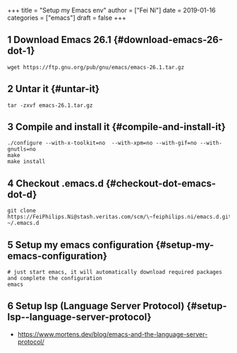 +++
title = "Setup my Emacs env"
author = ["Fei Ni"]
date = 2019-01-16
categories = ["emacs"]
draft = false
+++

## <span class="section-num">1</span> Download Emacs 26.1 {#download-emacs-26-dot-1}

```nil
wget https://ftp.gnu.org/pub/gnu/emacs/emacs-26.1.tar.gz
```


## <span class="section-num">2</span> Untar it {#untar-it}

```nil
tar -zxvf emacs-26.1.tar.gz
```


## <span class="section-num">3</span> Compile and install it {#compile-and-install-it}

```nil
./configure --with-x-toolkit=no  --with-xpm=no --with-gif=no --with-gnutls=no
make
make install
```


## <span class="section-num">4</span> Checkout .emacs.d {#checkout-dot-emacs-dot-d}

```nil
git clone https://FeiPhilips.Ni@stash.veritas.com/scm/\~feiphilips.ni/emacs.d.git ~/.emacs.d
```


## <span class="section-num">5</span> Setup my emacs configuration {#setup-my-emacs-configuration}

```nil
# just start emacs, it will automatically download required packages and complete the configuration
emacs
```


## <span class="section-num">6</span> Setup lsp (Language Server Protocol) {#setup-lsp--language-server-protocol}

-   <https://www.mortens.dev/blog/emacs-and-the-language-server-protocol/>
